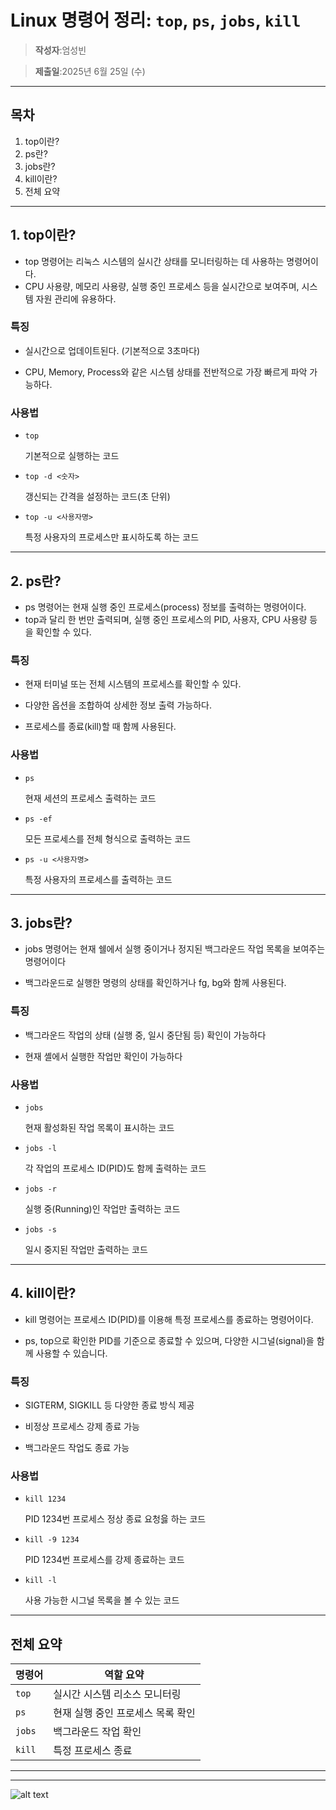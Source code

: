 #  Linux 명령어 정리: `top`, `ps`, `jobs`, `kill`

> **작성자**:엄성빈

> **제출일**:2025년 6월 25일 (수)



---


##  목차

1. top이란?
2. ps란?
3. jobs란?
4. kill이란?
5. 전체 요약


---


## 1. top이란?

- top 명령어는 리눅스 시스템의 실시간 상태를 모니터링하는 데 사용하는 명령어이다.
- CPU 사용량, 메모리 사용량, 실행 중인 프로세스 등을 실시간으로 보여주며, 시스템 자원 관리에 유용하다.


### 특징

- 실시간으로 업데이트된다. (기본적으로 3초마다)

- CPU, Memory, Process와 같은 시스템 상태를 전반적으로 가장 빠르게 파악 가능하다.

### 사용법

- `top`

   기본적으로 실행하는 코드

- `top -d <숫자>`

   갱신되는 간격을 설정하는 코드(초 단위)

- `top -u <사용자명>`

   특정 사용자의 프로세스만 표시하도록 하는 코드

---


## 2. ps란?

- ps 명령어는 현재 실행 중인 프로세스(process) 정보를 출력하는 명령어이다.
- top과 달리 한 번만 출력되며, 실행 중인 프로세스의 PID, 사용자, CPU 사용량 등을 확인할 수 있다.


### 특징

- 현재 터미널 또는 전체 시스템의 프로세스를 확인할 수 있다.

- 다양한 옵션을 조합하여 상세한 정보 출력 가능하다.

- 프로세스를 종료(kill)할 때 함께 사용된다.

### 사용법

- `ps`

  현재 세션의 프로세스 출력하는 코드

- `ps -ef`

  모든 프로세스를 전체 형식으로 출력하는 코드

- `ps -u <사용자명>`

  특정 사용자의 프로세스를 출력하는 코드


---


## 3. jobs란?

- jobs 명령어는 현재 쉘에서 실행 중이거나 정지된 백그라운드 작업 목록을 보여주는 명령어이다

- 백그라운드로 실행한 명령의 상태를 확인하거나 fg, bg와 함께 사용된다.

### 특징

- 백그라운드 작업의 상태 (실행 중, 일시 중단됨 등) 확인이 가능하다

- 현재 셸에서 실행한 작업만 확인이 가능하다

### 사용법

- `jobs`

  현재 활성화된 작업 목록이 표시하는 코드

- `jobs -l`

  각 작업의 프로세스 ID(PID)도 함께 출력하는 코드

- `jobs -r`

  실행 중(Running)인 작업만 출력하는 코드

- `jobs -s`

  일시 중지된 작업만 출력하는 코드

---


## 4. kill이란?

- kill 명령어는 프로세스 ID(PID)를 이용해 특정 프로세스를 종료하는 명령어이다.

- ps, top으로 확인한 PID를 기준으로 종료할 수 있으며, 다양한 시그널(signal)을 함께 사용할 수 있습니다.

### 특징

- SIGTERM, SIGKILL 등 다양한 종료 방식 제공

- 비정상 프로세스 강제 종료 가능

- 백그라운드 작업도 종료 가능

### 사용법

- `kill 1234`

  PID 1234번 프로세스 정상 종료 요청읋 하는 코드 

- `kill -9 1234`

  PID 1234번 프로세스를 강제 종료하는 코드

- `kill -l`

  사용 가능한 시그널 목록을 볼 수 있는 코드

---


## 전체 요약


| 명령어 | 역할 요약 |
|--------|-----------|
| `top`  | 실시간 시스템 리소스 모니터링 |
| `ps`   | 현재 실행 중인 프로세스 목록 확인 |
| `jobs` | 백그라운드 작업 확인 |
| `kill` | 특정 프로세스 종료 |


---


---



![alt text](thankyou.avif)

